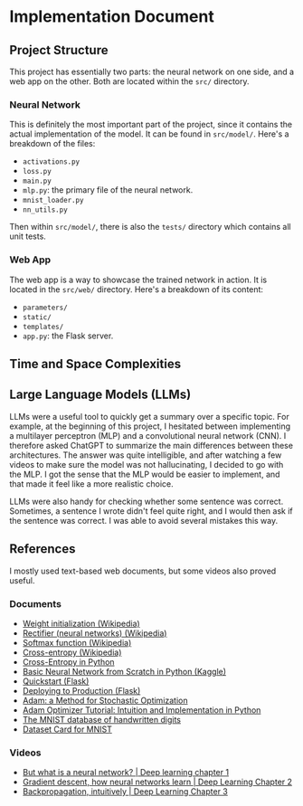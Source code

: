 # Implementation Document

## Project Structure

This project has essentially two parts: the neural network on one side, and a web app on the other. Both are located within the `src/` directory.

### Neural Network

This is definitely the most important part of the project, since it contains the actual implementation of the model. It can be found in `src/model/`. Here's a breakdown of the files:

- `activations.py`
- `loss.py`
- `main.py`
- `mlp.py`: the primary file of the neural network.
- `mnist_loader.py`
- `nn_utils.py`

Then within `src/model/`, there is also the `tests/` directory which contains all unit tests.

### Web App

The web app is a way to showcase the trained network in action. It is located in the `src/web/` directory. Here's a breakdown of its content:

- `parameters/`
- `static/`
- `templates/`
- `app.py`: the Flask server.

## Time and Space Complexities

## Large Language Models (LLMs)

LLMs were a useful tool to quickly get a summary over a specific topic. For example, at the beginning of this project, I hesitated between implementing a multilayer perceptron (MLP) and a convolutional neural network (CNN). I therefore asked ChatGPT to summarize the main differences between these architectures. The answer was quite intelligible, and after watching a few videos to make sure the model was not hallucinating, I decided to go with the MLP. I got the sense that the MLP would be easier to implement, and that made it feel like a more realistic choice.

LLMs were also handy for checking whether some sentence was correct. Sometimes, a sentence I wrote didn't feel quite right, and I would then ask if the sentence was correct. I was able to avoid several mistakes this way.

## References

I mostly used text-based web documents, but some videos also proved useful.

### Documents

- [Weight initialization (Wikipedia)](https://en.wikipedia.org/wiki/Weight_initialization)
- [Rectifier (neural networks) (Wikipedia)](https://en.wikipedia.org/wiki/Rectifier_(neural_networks))
- [Softmax function (Wikipedia)](https://en.wikipedia.org/wiki/Softmax_function)
- [Cross-entropy (Wikipedia)](https://en.wikipedia.org/wiki/Cross-entropy)
- [Cross-Entropy in Python](https://github.com/xbeat/Machine-Learning/blob/main/Cross-Entropy%20in%20Python.md)
- [Basic Neural Network from Scratch in Python (Kaggle)](https://www.kaggle.com/code/soham1024/basic-neural-network-from-scratch-in-python)
- [Quickstart (Flask)](https://flask.palletsprojects.com/en/stable/quickstart/)
- [Deploying to Production (Flask)](https://flask.palletsprojects.com/en/stable/deploying/)
- [Adam: a Method for Stochastic Optimization](https://arxiv.org/pdf/1412.6980)
- [Adam Optimizer Tutorial: Intuition and Implementation in Python](https://www.datacamp.com/tutorial/adam-optimizer-tutorial)
- [The MNIST database of handwritten digits](https://web.archive.org/web/20200430193701/http://yann.lecun.com/exdb/mnist/)
- [Dataset Card for MNIST](https://huggingface.co/datasets/ylecun/mnist)

### Videos

- [But what is a neural network? | Deep learning chapter 1](https://www.youtube.com/watch?v=aircAruvnKk&list=PLZHQObOWTQDNU6R1_67000Dx_ZCJB-3pi)
- [Gradient descent, how neural networks learn | Deep Learning Chapter 2](https://www.youtube.com/watch?v=IHZwWFHWa-w&list=PLZHQObOWTQDNU6R1_67000Dx_ZCJB-3pi&index=2)
- [Backpropagation, intuitively | Deep Learning Chapter 3](https://www.youtube.com/watch?v=Ilg3gGewQ5U&list=PLZHQObOWTQDNU6R1_67000Dx_ZCJB-3pi&index=3)
